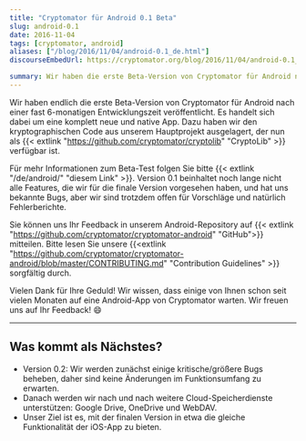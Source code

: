 ```yaml
---
title: "Cryptomator für Android 0.1 Beta"
slug: android-0.1
date: 2016-11-04
tags: [cryptomator, android]
aliases: ["/blog/2016/11/04/android-0.1_de.html"]
discourseEmbedUrl: https://cryptomator.org/blog/2016/11/04/android-0.1_en.html

summary: Wir haben die erste Beta-Version von Cryptomator für Android nach sechs Monaten Entwicklung veröffentlicht! Es ist eine neue, native App, bei der der kryptografische Code in die CryptoLib ausgelagert wurde. Als Nächstes werden wir kritische Fehler beheben und dann die Unterstützung für Google Drive, OneDrive und WebDAV hinzufügen, mit dem Ziel, die gleiche Funktionalität wie die iOS-App zu erreichen.
---
```

Wir haben endlich die erste Beta-Version von Cryptomator für Android nach einer fast 6-monatigen Entwicklungszeit veröffentlicht. Es handelt sich dabei um eine komplett neue und native App. Dazu haben wir den kryptographischen Code aus unserem Hauptprojekt ausgelagert, der nun als {{< extlink "https://github.com/cryptomator/cryptolib" "CryptoLib" >}} verfügbar ist.

Für mehr Informationen zum Beta-Test folgen Sie bitte {{< extlink "/de/android/" "diesem Link" >}}. Version 0.1 beinhaltet noch lange nicht alle Features, die wir für die finale Version vorgesehen haben, und hat uns bekannte Bugs, aber wir sind trotzdem offen für Vorschläge und natürlich Fehlerberichte.

Sie können uns Ihr Feedback in unserem Android-Repository auf {{< extlink "https://github.com/cryptomator/cryptomator-android" "GitHub">}} mitteilen. Bitte lesen Sie unsere {{<extlink "https://github.com/cryptomator/cryptomator-android/blob/master/CONTRIBUTING.md" "Contribution Guidelines" >}} sorgfältig durch.

Vielen Dank für Ihre Geduld! Wir wissen, dass einige von Ihnen schon seit vielen Monaten auf eine Android-App von Cryptomator warten. Wir freuen uns auf Ihr Feedback! :smile:

---

## Was kommt als Nächstes?
- Version 0.2: Wir werden zunächst einige kritische/größere Bugs beheben, daher sind keine Änderungen im Funktionsumfang zu erwarten.
- Danach werden wir nach und nach weitere Cloud-Speicherdienste unterstützen: Google Drive, OneDrive und WebDAV.
- Unser Ziel ist es, mit der finalen Version in etwa die gleiche Funktionalität der iOS-App zu bieten.
